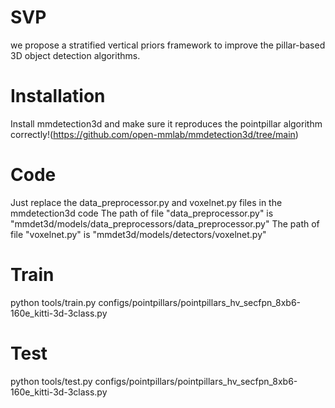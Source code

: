 # SVP
we propose a stratified vertical priors framework to improve the pillar-based 3D object detection algorithms.

# Installation
Install mmdetection3d and make sure it reproduces the pointpillar algorithm correctly!(https://github.com/open-mmlab/mmdetection3d/tree/main)

# Code
Just replace the data_preprocessor.py and voxelnet.py files in the mmdetection3d code
The path of file "data_preprocessor.py" is "mmdet3d/models/data_preprocessors/data_preprocessor.py"
The path of file "voxelnet.py" is "mmdet3d/models/detectors/voxelnet.py"
# Train
python tools/train.py configs/pointpillars/pointpillars_hv_secfpn_8xb6-160e_kitti-3d-3class.py
# Test
python tools/test.py configs/pointpillars/pointpillars_hv_secfpn_8xb6-160e_kitti-3d-3class.py
